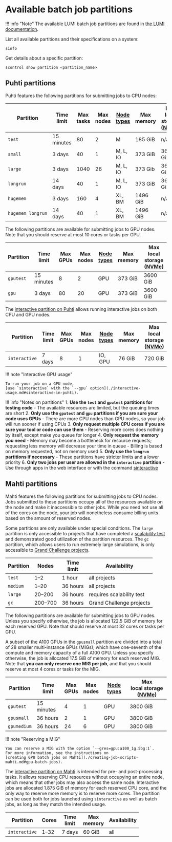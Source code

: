 # Available batch job partitions

!!! info "Note"
    The available LUMI batch job partitions are found in
    [the LUMI documentation](https://docs.lumi-supercomputer.eu/runjobs/scheduled-jobs/partitions/).

List all available partitions and their specifications on a system:

```
sinfo
```

Get details about a specific partition:

```
scontrol show partition <partition_name>
```

## Puhti partitions

Puhti features the following partitions for submitting jobs to CPU nodes:

| Partition         | Time<br>limit | Max<br>tasks | Max<br>nodes | [Node types](../systems-puhti.md) | Max<br>memory | Max<br>local storage<br>([NVMe]) |
|-------------------|---------------|--------------|--------------|-----------------------------------|---------------|----------------------------------|
| `test`            | 15 minutes    | 80           | 2            | M                                 | 185 GiB       | n/a                              |
| `small`           | 3 days        | 40           | 1            | M, L, IO                          | 373 GiB       | 3600 GiB                         |
| `large`           | 3 days        | 1040         | 26           | M, L, IO                          | 373 Gib       | 3600 GiB                         |
| `longrun`         | 14 days       | 40           | 1            | M, L, IO                          | 373 GiB       | 3600 GiB                         |
| `hugemem`         | 3 days        | 160          | 4            | XL, BM                            | 1496 GiB      | n/a                              |
| `hugemem_longrun` | 14 days       | 40           | 1            | XL, BM                            | 1496 GiB      | n/a                              |

The following partitions are available for submitting jobs to GPU nodes. Note
that you should reserve at most 10 cores or tasks per GPU.

| Partition | Time<br>limit | Max<br>GPUs | Max<br>nodes | [Node types](../systems-puhti.md) | Max<br>memory | Max<br>local storage ([NVMe]) |
|-----------|---------------|-------------|--------------|-----------------------------------|---------------|-------------------------------|
| `gputest` | 15 minutes    | 8           | 2            | GPU                               | 373 GiB       | 3600 GiB                      |
| `gpu`     | 3 days        | 80          | 20           | GPU                               | 373 GiB       | 3600 GiB                      |

The
[interactive partition on Puhti](./interactive-usage.md#sinteractive-in-puhti)
allows running interactive jobs on both CPU and GPU nodes. 

| Partition     | Time<br>limit | Max<br>GPUs | Max<br>nodes | [Node types](../systems-puhti.md) | Max<br>memory | Max<br>local storage ([NVMe]) |
|---------------|---------------|-------------|--------------|-----------------------------------|---------------|-------------------------------|
| `interactive` | 7 days        | 8           | 1            | IO, GPU                           | 76 GiB        | 720 GiB                       |

!!! note "Interactive GPU usage"

    To run your job on a GPU node,
    [use `sinteractive` with the `--gpu` option](./interactive-usage.md#sinteractive-in-puhti).

!!! info "Notes on partitions"
    1. **Use the `test` and `gputest` partitions for testing code**
        - The available resources are limited, but the queuing times are short
    2. **Only use the `gputest` and `gpu` partitions if you are sure your code
       uses GPUs**
        - There are more CPU nodes than GPU nodes, so your job will run sooner
          if using CPUs
    3. **Only request multiple CPU cores if you are sure your tool or code can
       use them**
        - Reserving more cores does nothing by itself, except make you queue
          for longer
    4. **Only request the memory you need**
        - Memory may become a bottleneck for resource requests; requesting less
          memory will decrease your time in queue
        - Billing is based on memory requested, not on memory used
    5. **Only use the `longrun` partitions if necessary**
        - These partitions have stricter limits and a lower priority
    6. **Only two jobs per user are allowed in the `interactive` partition**
        - Use through apps in the web interface or with the command
          [sinteractive](interactive-usage.md)

## Mahti partitions

Mahti features the following partitions for submitting jobs to CPU nodes. Jobs
submitted to these partitions occupy all of the resources available on the
node and make it inaccessible to other jobs. While you need not use all
of the cores on the node, your job will nonetheless consume billing units
based on the amount of reserved nodes.

Some partitions are only available under special conditions. The `large`
partition is only accessible to projects that have completed a
[scalability test](../../accounts/how-to-access-mahti-large-partition.md) and
demonstrated good utilization of the partition resources. The `gc` partition,
which allows users to run extremely large simulations, is only accessible to
[Grand Challenge projects](https://research.csc.fi/grand-challenge-proposals).

| Partition | Nodes   | Time<br>limit | Availability               |
|-----------|---------|---------------|----------------------------|
| `test`    | 1–2     | 1 hour        | all projects               |
| `medium`  | 1–20    | 36 hours      | all projects               |
| `large`   | 20–200  | 36 hours      | requires scalability test  |
| `gc`      | 200–700 | 36 hours      | Grand Challenge projects   |

The following partitions are available for submitting jobs to GPU nodes.
Unless you specify otherwise, the job is allocated 122.5 GiB of memory for
each reserved GPU. Note that should reserve at most 32 cores or tasks per GPU.

A subset of the A100 GPUs in the `gpusmall` partition are divided into a total
of 28 smaller multi-instance GPUs (MIGs), which have one-seventh of the
compute and memory capacity of a full A100 GPU. Unless you specify otherwise,
the job is allocated 17.5 GiB of memory for each reserved MIG. Note that **you
can only reserve one MIG per job**, and that you should reserve at most 4
cores or tasks for the MIG.

| Partition   | Time<br>limit | Max<br>GPUs | Max<br>nodes | [Node types](../systems-mahti.md) | Max<br>local storage ([NVMe]) |
|-------------|---------------|-------------|--------------|-----------------------------------|-------------------------------|
| `gputest`   | 15 minutes    | 4           | 1            | GPU                               | 3800 GiB                      |
| `gpusmall`  | 36 hours      | 2           | 1            | GPU                               | 3800 GiB                      |
| `gpumedium` | 36 hours      | 24          | 6            | GPU                               | 3800 GiB                      |

!!! note "Reserving a MIG"

    You can reserve a MIG with the option `--gres=gpu:a100_1g.5bg:1`.
    For more information, see the instructions on
    [creating GPU batch jobs on Mahti](./creating-job-scripts-mahti.md#gpu-batch-jobs).

The
[interactive partition on Mahti](./interactive-usage.md#sinteractive-in-mahti)
is intended for pre- and post-processing tasks. It allows reserving CPU
resources without occupying an entire node, which means that other jobs may
also access the same node. Interactive jobs are allocated 1.875 GiB of memory
for each reserved CPU core, and the only way to reserve more memory is to
reserve more cores. The partition can be used both for jobs launched using
`sinteractive` as well as batch jobs, as long as they match the intended usage.

| Partition     | Cores       | Time<br>limit | Max<br>memory | Availability |
|---------------|-------------|---------------|---------------|--------------|
| `interactive` | 1–32        |  7 days       | 60 GiB        | all          |

<!-- Links -->
[NVMe]: ./creating-job-scripts-puhti.md#local-storage
<!-- -->
